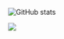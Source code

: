 ![GitHub stats](https://github-readme-stats.vercel.app/api?username=yerkinovaaa&show_icons=true&theme=dark)

<a href="https://github.com/yerkinovaaa/github-readme-stats">
    <img src=https://github-readme-stats-git-masterrstaa-rickstaa.vercel.app/api/top-langs/?username=Quicksilver151&hide_border=true&langs_count=5&show_icons=true&card_width=495&theme=tokyonight&hide=javascript,html,css>
